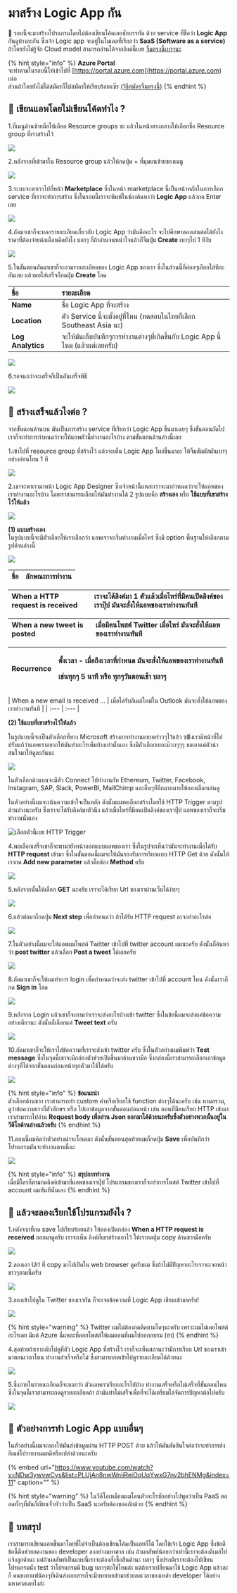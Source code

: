 # มาสร้าง Logic App กัน

💬 รอบนี้จะมาสร้างโปรแกรมโดยไม่ต้องเขียนโค้ดเลยซักบรรทัด ด้วย service ที่ชื่อว่า **Logic App** กันดูบ้างละกัน ซึ่งเจ้า Logic app จะอยู่ในโมเดลที่เรียกว่า **SaaS \(Software as a service\)** ถ้าใครยังไม่รู้จัก Cloud model สามารถอ่านได้จากลิงค์นี้เบย [จิ้มตรงนี้เบาๆนะ](https://saladpuk.gitbook.io/learn/cloud/azure101/service-types)

{% hint style="info" %}
**Azure Portal**  
จะทำตามในรอบนี้ให้เข้าไปที่ [https://portal.azure.com](https://portal.azure.com) เน่อ  
ส่วนถ้าใครยังไม่ได้สมัครก็ไปสมัครให้เรียบร้อยแซ๊ร [\(วิธีสมัครจิ้มตรงนี้\)](https://saladpuk.gitbook.io/learn/cloud/azure101/register)
{% endhint %}

## 🤔 เขียนแอพโดยไม่เขียนโค้ดทำไง ?

1.ที่เมนูด้านซ้ายมือให้เลือก Resource groups ซะ แล้วในหน้าตรงกลางให้เลือกชื่อ Resource group ที่เราสร้างไว้

![](../../.gitbook/assets/select-resource-group%20%281%29.png)

2.หลังจากที่เข้ามาใน Resource group แล้วให้กดปุ่ม + ที่มุมบนซ้ายของเมนู

![](../../.gitbook/assets/add-new-service.png)

3.ระบบจะพาเราไปที่หน้า **Marketplace** ซึ่งในหน้า marketplace นี้เป็นหน้าหลักในการเลือก service ที่เราจะทำการสร้าง ซึ่งในรอบนี้เราจะพิมพ์ในช่องค้นหาว่า **Logic App** แล้วกด Enter เลย

![](../../.gitbook/assets/image%20%28394%29.png)

4.ถัดมาเขาก็จะบอกรายละเอียดเกี่ยวกับ Logic App ว่ามันคืออะไร จะไปศึกษาลองเล่นต่อได้ยังไง ราคาที่ต้องจ่ายต่อเดือนคิดยังไง บลาๆ ก็ถ้าอ่านจนหนำใจแล้วก็จิ้มปุ่ม **Create** เบาๆไป 1 ทีงับ

![](../../.gitbook/assets/image%20%28352%29.png)

5.ในขั้นตอนถัดมาเขาก็จะถามรายละเอียดของ Logic App ของเรา ซึ่งในส่วนนี้ก็ค่อยๆเลือกใส่ทีละอันเลย แล้วพอใส่เสร็จก็กดปุ่ม **Create** โลด

| ชื่อ | รายละเอียด |
| :--- | :--- |
| **Name** | ชื่อ Logic App ที่จะสร้าง |
| **Location** | ตัว Service นี้จะตั้งอยู่ที่ไหน \(ทดสอบในไทยก็เลือก Southeast Asia นะ\) |
| **Log Analytics** | จะให้มันเก็บบันทึกๆการทำงานต่างๆที่เกิดขึ้นกับ Logic App นี้ไหม \(แล้วแต่เลยครับ\) |

![](../../.gitbook/assets/image%20%28786%29.png)

6.รอจนกว่าจะเสร็จก็เป็นอันเสร็จพิธี

![](../../.gitbook/assets/deploying.png)

## 🤔 สร้างเสร็จแล้วไงต่อ ?

จากขั้นตอนด้านบน มันเป็นการสร้าง service ที่เรียกว่า Logic App ขึ้นมาเฉยๆ ซึ่งขั้นตอนถัดไปเราก็จะทำการกำหนดว่าจะให้แอพตัวนี้ทำงานอะไรบ้าง ตามขั้นตอนด้านล่างนี้เลย

1.เข้าไปที่ resource group ที่สร้างไว้ แล้วจะเห็น Logic App โผล่ขึ้นมาละ ให้จิ้มสัมผัสมันเบาๆอย่างอ่อนโยน 1 ที

![](../../.gitbook/assets/image%20%28309%29.png)

2.เขาจะพาเรามาหน้า Logic App Designer ซึ่งเจ้าหน้านี้แหละเราจะมากำหนดว่าจะให้แอพของเราทำงานอะไรบ้าง โดยเราสามารถเลือกให้มันทำงานได้ 2 รูปแบบคือ **สร้างเอง** หรือ **ใช้แบบที่เขาสร้างไว้ให้แล้ว**

![](../../.gitbook/assets/image%20%28628%29.png)

**\(1\) แบบสร้างเอง**  
ในรูปแบบนี้จะมีตัวเลือกให้เราเลือกว่า แอพเราจะเริ่มทำงานเมื่อไหร่ ซึ่งมี option พื้นฐานให้เลือกตามรูปด้านล่างนี้

![](../../.gitbook/assets/image%20%28793%29.png)

| ชื่อ | ลักษณะการทำงาน |
| :--- | :--- |


| When a HTTP request is received | เราจะได้ลิงค์มา 1 ตัวแล้วเมื่อไหร่ที่มีคนเปิดลิงค์ของเราปุ๊ป มันจะสั่งให้แอพของเราทำงานทันที |
| :--- | :--- |


| When a new tweet is posted | เมื่อมีคนโพสต์ Twitter เมื่อไหร่ มันจะสั่งให้แอพของเราทำงานทันที |
| :--- | :--- |


<table>
  <thead>
    <tr>
      <th style="text-align:left">Recurrence</th>
      <th style="text-align:left">
        <p>&#xE15;&#xE31;&#xE49;&#xE07;&#xE40;&#xE27;&#xE25;&#xE32; - &#xE40;&#xE21;&#xE37;&#xE48;&#xE2D;&#xE16;&#xE36;&#xE07;&#xE40;&#xE27;&#xE25;&#xE32;&#xE17;&#xE35;&#xE48;&#xE01;&#xE33;&#xE2B;&#xE19;&#xE14;
          &#xE21;&#xE31;&#xE19;&#xE08;&#xE30;&#xE2A;&#xE31;&#xE48;&#xE07;&#xE43;&#xE2B;&#xE49;&#xE41;&#xE2D;&#xE1E;&#xE02;&#xE2D;&#xE07;&#xE40;&#xE23;&#xE32;&#xE17;&#xE33;&#xE07;&#xE32;&#xE19;&#xE17;&#xE31;&#xE19;&#xE17;&#xE35;</p>
        <p>&#xE40;&#xE0A;&#xE48;&#xE19;&#xE17;&#xE38;&#xE01;&#xE46; 5 &#xE19;&#xE32;&#xE17;&#xE35;
          &#xE2B;&#xE23;&#xE37;&#xE2D; &#xE17;&#xE38;&#xE01;&#xE46;&#xE27;&#xE31;&#xE19;&#xE15;&#xE2D;&#xE19;&#xE40;&#xE0A;&#xE49;&#xE32;
          &#xE1A;&#xE25;&#xE32;&#xE46;</p>
      </th>
    </tr>
  </thead>
  <tbody></tbody>
</table>| When a new email is received ... | เมื่อได่รับอีเมล์ใหม่ใน Outlook มันจะสั่งให้แอพของเราทำงานทันที |
| :--- | :--- |


**\(2\) ใช้แบบที่เขาสร้างไว้ให้แล้ว**

ในรูปแบบนี้จะเป็นตัวเลือกที่ทาง Microsoft สร้างการทำงานแบบคร่าวๆไว้แล้ว ซ฿่งเรามีหน้าที่ไปปรับแก้ว่าแอพเราอยากให้มันทำอะไรเพิ่มบ้างเท่านั้นเอง ซึ่งมีตัวเลือกเยอะม๊วกๆๆๆ ขอเอาแค่ตัวน่าสนใจมาให้ดูละกันนะ

![](../../.gitbook/assets/image%20%28579%29.png)

ในตัวเลือกด้านบนจะมีตัว Connect ไปทำงานกับ Ethereum, Twitter, Facebook, Instagram, SAP, Slack, PowerBI, MailChimp และอื่นๆทีอีกมากมายให้ลองเลือกเล่นดู

ในตัวอย่างนี้ผมจะเน้นความเข้าใจเป็นหลัก ดังนั้นผมขอเลือกสร้างโดยใช้ HTTP Trigger ตามรูปด้านล่างนะครับ ซึ่งเราจะได้รับลิงค์มาตัวนึง แล้วเมื่อไหร่ที่มีคนเปิดลิงค์ของเราปุ๊ป แอพของเราก็จะเริ่มทำงานนั่นเอง

![&#xE40;&#xE25;&#xE37;&#xE2D;&#xE01;&#xE15;&#xE31;&#xE27;&#xE19;&#xE35;&#xE49;&#xE40;&#xE1A;&#xE22; HTTP Trigger](../../.gitbook/assets/image%20%28565%29.png)

4.พอเลือกเสร็จเขาก็จะพามายังหน้าออกแบบแอพของเรา ซึ่งในรูปจะเห็นว่ามันจะทำงานเมื่อได้รับ **HTTP request** เข้ามา ซึ่งในขั้นตอนนี้ผมจะให้มันรองรับการเรียกแบบ HTTP Get ด้วย ดังนั้นให้เรากด **Add new parameter** แล้วติ๊กช่อง **Method** ครับ

![](../../.gitbook/assets/image%20%28870%29.png)

5.หลังจากนั้นให้เลือก **GET** นะครับ เราจะได้เรียก Url ของเราผ่านเว็บได้ง่ายๆ

![](../../.gitbook/assets/image%20%28467%29.png)

6.แล้วต่อมาก็กดปุ่ม **Next step** เพื่อกำหนดว่า ถ้าได้รับ HTTP request ละจะทำอะไรต่อ

![](../../.gitbook/assets/image%20%28587%29.png)

7.ในตัวอย่างนี้ผมจะให้แอพผมโพสต์ Twitter เข้าไปที่ twitter account ผมนะครับ ดังนั้นก็ค้นหาว่า **post twitter** แล้วเลือก **Post a tweet** ได้เลยครับ

![](../../.gitbook/assets/image%20%28360%29.png)

8.ถัดมาเขาก็จะให้ผมทำการ login เพื่อกำหนดว่าจะส่ง twitter เข้าไปที่ account ไหน ดังนั้นเราก็กด **Sign in** โลด

![](../../.gitbook/assets/image%20%28780%29.png)

9.หลังจาก Login แล้วเขาก็จะถามว่าเราจะส่งอะไรบ้างเข้า twitter ซึ่งในข้อนี้ผมจะส่งแค่ข้อความอย่างเดียวนะ ดังนั้นก็เลือกแค่ **Tweet text** ครับ

![](../../.gitbook/assets/image%20%28161%29.png)

10.ถัดมาเขาก็จะให้เราใส่ข้อความที่เราจะส่งเข้า twitter ครับ ซึ่งในตัวอย่างผมพิมพ์ว่า **Test message** ซึ่งในจุดนี้เขาจะมีกล่องตัวช่วยเปิดขึ้นมาด้านขวามือ ซึ่งกล่องนี้เราสามารถเลือกเอาข้อมูลต่างๆที่ได้จากขั้นตอนก่อนหน้าทุกตัวมาใช้ได้ครับ

![](../../.gitbook/assets/image%20%28889%29.png)

{% hint style="info" %}
**ข้อแนะนำ**  
ตัวเลือกด้านขวา เราสามารถทำ custom ค่าหรือเรียกใช้ function ต่างๆได้นะครับ เช่น หาผลรวม, ดูว่าข้อความยาวกี่ตัวอักษร หรือ ไปเอาข้อมูลจากขั้นตอนก่อนหน้า เช่น ตอนที่มีคนเรียก HTTP เข้ามาเราสามารถไปอ่าน **Request body เพื่ออ่าน Json ออกมาได้ด้วยนะครับซึ่งตัวอย่างพวกนั้นอยู่ใน วีดีโอด้านล่างแล้วครับ**
{% endhint %}

11.ตอนนี้ผมคิดว่าตัวอย่างน่าจะโอเคละ ดังนั้นขั้นตอนสุดท้ายผมก็กดปุ่ม **Save** เพื่อบันทึกว่าโปรแกรมมันจะทำงานตามนี้นะ

![](../../.gitbook/assets/image%20%289%29.png)

{% hint style="info" %}
**สรุปการทำงาน**  
เมื่อมีใครก็ตามกดลิงค์เข้ามาที่แอพของเราปุ๊ป โปรแกรมของเราก็จะทำการโพสต์ Twitter เข้าไปที่ account ผมทันทีนั่นเอง
{% endhint %}

## 🤔 แล้วจะลองเรียกใช้โปรแกรมยังไง ?

1.หลังจากที่กด save ไปเรียบร้อยแล้ว ให้ลองเปิดกล่อง **When a HTTP request is received** ออกมาดูครับ เราจะเห็น ลิงค์ที่เขาสร้างเอาไว้ ให้เรากดปุ่ม copy ด้านขวามือครับ

![](../../.gitbook/assets/image%20%28615%29.png)

2.ลองเอา Url ที่ copy มาไปเปิดใน web browser ดูครับผม ซึ่งถ้าไม่มีปัญหาอะไรเราจะเจอหน้าขาวๆตามนี้ครับ

![](../../.gitbook/assets/image%20%28451%29.png)

3.ลองเข้าไปดูใน Twitter ของเรากัน ก็จะเจอข้อความที่ Logic App เขียนเข้ามาครับ!

![](../../.gitbook/assets/image%20%2882%29.png)

{% hint style="warning" %}
Twitter ผมไม่ต้องกดติดตามใดๆนะครับ เพราะผมไม่เคยโพสต์อะไรเลย มีแต่ Azure นี่แหละที่คอยโพสต์ให้ผมตอนที่ผมไปออกอบรม \(ฮา\)
{% endhint %}

4.สุดท้ายถ้าเรากลับไปดูที่ตัว Logic App ที่สร้างไว้ เราก็จะเห็นสถานะว่ามีการเรียก Url ของเราเข้ามาตอนเวลาไหน ทำงานสำเร็จหรือไม่ ซึ่งสามารถกดเข้าไปดูรายละเอียดได้ด้วยนะ

![](../../.gitbook/assets/image%20%28551%29.png)

5.ซึ่งภายในรายละเอียดก็จะบอกว่า ตัวแอพเราเรียกอะไรไปบ้าง ทำงานเสร็จหรือไม่เสร็จที่ขั้นตอนไหน ซึ่งในจุดนี้เราสามารถกดดูรายละเอียดถ้า ถ้ามันทำไม่เสร็จเพื่อที่จะได้เตรียมไล่จัดการปัญหาต่อไปครับ

![](../../.gitbook/assets/image%20%28173%29.png)

## 🎥 ตัวอย่างการทำ Logic App แบบอื่นๆ

ในตัวอย่างนี้ผมจะลองให้มันส่งข้อมูลผ่าน HTTP POST ด้วย แล้วให้มันตัดสินใจต่อว่าจะทำการส่งอีเมล์ไปรายงานผลดีหรือเปล่าด้วยนะครับ

{% embed url="https://www.youtube.com/watch?v=NDw3ywvwCys&list=PLUjAn8nwWniiReiOqUqYwxG7ny2bhENMg&index=11" caption="" %}

{% hint style="warning" %}
ในวีดีโอเหมือนผมโดนตัวอะไรซักอย่างไปพูดว่าเป็น PaaS ตลอดทั้งๆที่มันก็เขียนจั่วหัวว่าเป็น SaaS นะครับต้องขออภัยด้วย
{% endhint %}

## 🎯 บทสรุป

เราสามารถเขียนแอพขึ้นมาโดยที่ไม่จำเป็นต้องเขียนโค้ดเป็นเลยก็ได้ โดยใช้เจ้า Logic App ซึ่งข้อดีข้อนี้คือช่วยลดงานของ developer ลงอย่างมหาศาล เช่น ถ้าผลลัพท์น้อยกว่าเท่านี้เราจะต้องอีเมล์ไปแจ้งลูกค้านะ แต่ถ้าผลลัพท์เป็นแบบนี้เราจะต้องสั่งซื้อสินค้านะ บลาๆ ซึ่งปรกติเราจะต้องไปเขียนโปรแกรมนั่ง test ว่าโปรแกรมมี bug บลาๆต่อใช่ไหมล่ะ แต่ถ้าเราเปลี่ยนมาใช้ Logic App แล้วละก็ คนชงกาแฟน้องๆที่เดินส่งเอกสารก็จะมีบทบาทเข้ามาช่วยลดเวลาของเหล่า developer ได้อย่างมหาศาลเลยไงล่ะ

